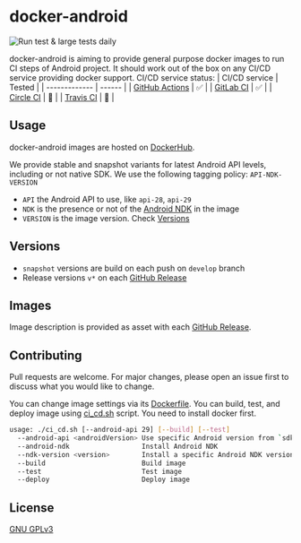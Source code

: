 # docker-android
![Run test & large tests daily](https://github.com/faberNovel/docker-android/workflows/Run%20test%20&%20large%20tests%20daily/badge.svg?branch=develop)

docker-android is aiming to provide general purpose docker images to run CI steps of Android project.
It should work out of the box on any CI/CD service providing docker support.
CI/CD service status:
| CI/CD service | Tested |
| ------------- | ------ |
| [GitHub Actions](https://help.github.com/en/actions) | ✅ |
| [GitLab CI](https://docs.gitlab.com/ee/ci/docker/using_docker_images.html) | ✅ |
| [Circle CI](https://circleci.com/docs/2.0/executor-types/#using-docker) | 🚧 |
| [Travis CI](https://travis-ci.com/) | 🚧 |


## Usage
docker-android images are hosted on [DockerHub](https://hub.docker.com/repository/docker/fabernovel/android).

We provide stable and snapshot variants for latest Android API levels, including or not native SDK.
We use the following tagging policy:
`API-NDK-VERSION`
* `API` the Android API to use, like `api-28`, `api-29`
* `NDK` is the presence or not of the [Android NDK](https://developer.android.com/ndk) in the image
* `VERSION` is the image version. Check [Versions](https://github.com/faberNovel/docker-android/tree/feature/documentation#versions)

## Versions
* `snapshot` versions are build on each push on `develop` branch
* Release versions `v*` on each [GitHub Release](https://github.com/faberNovel/docker-android/releases)

## Images
Image description is provided as asset with each [GitHub Release](https://github.com/faberNovel/docker-android/releases).

## Contributing
Pull requests are welcome. For major changes, please open an issue first to discuss what you would like to change.

You can change image settings via its [Dockerfile](https://github.com/faberNovel/docker-android/blob/feature/documentation/Dockerfile).
You can build, test, and deploy image using [ci_cd.sh](https://github.com/faberNovel/docker-android/blob/feature/documentation/ci_cd.sh) script. You need to install docker first.
```bash
usage: ./ci_cd.sh [--android-api 29] [--build] [--test]
  --android-api <androidVersion> Use specific Android version from `sdkmanager --list`
  --android-ndk                  Install Android NDK
  --ndk-version <version>        Install a specific Android NDK version from `sdkmanager --list`
  --build                        Build image
  --test                         Test image
  --deploy                       Deploy image
```

## License
[GNU GPLv3](https://choosealicense.com/licenses/gpl-3.0/)
